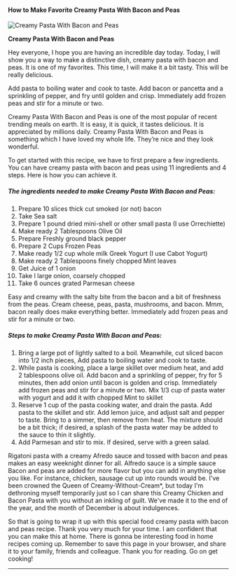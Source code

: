             

#### How to Make Favorite Creamy Pasta With Bacon and Peas

![Creamy Pasta With Bacon and Peas](https://img-global.cpcdn.com/recipes/db2c8e9d9eb7d8af/751x532cq70/creamy-pasta-with-bacon-and-peas-recipe-main-photo.jpg)

**Creamy Pasta With Bacon and Peas**

Hey everyone, I hope you are having an incredible day today. Today, I will show you a way to make a distinctive dish, creamy pasta with bacon and peas. It is one of my favorites. This time, I will make it a bit tasty. This will be really delicious.

Add pasta to boiling water and cook to taste. Add bacon or pancetta and a sprinkling of pepper, and fry until golden and crisp. Immediately add frozen peas and stir for a minute or two.

Creamy Pasta With Bacon and Peas is one of the most popular of recent trending meals on earth. It is easy, it is quick, it tastes delicious. It is appreciated by millions daily. Creamy Pasta With Bacon and Peas is something which I have loved my whole life. They’re nice and they look wonderful.

To get started with this recipe, we have to first prepare a few ingredients. You can have creamy pasta with bacon and peas using 11 ingredients and 4 steps. Here is how you can achieve it.

##### The ingredients needed to make Creamy Pasta With Bacon and Peas:

1.  Prepare 10 slices thick cut smoked (or not) bacon
2.  Take Sea salt
3.  Prepare 1 pound dried mini-shell or other small pasta (I use Orrechiette)
4.  Make ready 2 Tablespoons Olive Oil
5.  Prepare Freshly ground black pepper
6.  Prepare 2 Cups Frozen Peas
7.  Make ready 1/2 cup whole milk Greek Yogurt (I use Cabot Yogurt)
8.  Make ready 2 Tablespoons finely chopped Mint leaves
9.  Get Juice of 1 onion
10.  Take I large onion, coarsely chopped
11.  Take 6 ounces grated Parmesan cheese

Easy and creamy with the salty bite from the bacon and a bit of freshness from the peas. Cream cheese, peas, pasta, mushrooms, and bacon. Mmm, bacon really does make everything better. Immediately add frozen peas and stir for a minute or two.

##### Steps to make Creamy Pasta With Bacon and Peas:

1.  Bring a large pot of lightly salted to a boil. Meanwhile, cut sliced bacon into 1/2 inch pieces, Add pasta to boiling water and cook to taste.
2.  While pasta is cooking, place a large skillet over medium heat, and add 2 tablespoons olive oil. Add bacon and a sprinkling of pepper, fry for 5 minutes, then add onion until bacon is golden and crisp. Immediately add frozen peas and stir for a minute or two. Mix 1/3 cup of pasta water with yogurt and add it with chopped Mint to skillet
3.  Reserve 1 cup of the pasta cooking water, and drain the pasta. Add pasta to the skillet and stir. Add lemon juice, and adjust salt and pepper to taste. Bring to a simmer, then remove from heat. The mixture should be a bit thick; if desired, a splash of the pasta water may be added to the sauce to thin it slightly.
4.  Add Parmesan and stir to mix. If desired, serve with a green salad.

Rigatoni pasta with a creamy Afredo sauce and tossed with bacon and peas makes an easy weeknight dinner for all. Alfredo sauce is a simple sauce Bacon and peas are added for more flavor but you can add in anything else you like. For instance, chicken, sausage cut up into rounds would be. I've been crowned the Queen of Creamy-Without-Cream\*, but today I'm dethroning myself temporarily just so I can share this Creamy Chicken and Bacon Pasta with you without an inkling of guilt. We've made it to the end of the year, and the month of December is about indulgences.

So that is going to wrap it up with this special food creamy pasta with bacon and peas recipe. Thank you very much for your time. I am confident that you can make this at home. There is gonna be interesting food in home recipes coming up. Remember to save this page in your browser, and share it to your family, friends and colleague. Thank you for reading. Go on get cooking!

* * *